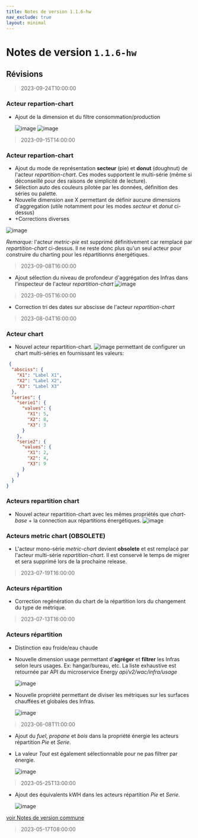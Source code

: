 ```yaml
---
title: Notes de version 1.1.6-hw
nav_exclude: true
layout: minimal
---
```


# Notes de version `1.1.6-hw`

## Révisions

> 2023-09-24T10:00:00
### Acteur repartion-chart
- Ajout de la dimension et du filtre consommation/production

  ![image](https://github.com/witsa/synapps/assets/9974702/33900d50-2c24-486f-a0ee-dc845e9e37dc)
  ![image](https://github.com/witsa/synapps/assets/9974702/e14ce089-82cc-40d9-af7a-9afdb26cf090)



> 2023-09-15T14:00:00

### Acteur repartion-chart
- Ajout du mode de représentation **secteur** (pie) et **donut** (doughnut) de l'acteur _repartition-chart_. Ces modes supportent le multi-série (même si déconseillé pour des raisons de simplicité de lecture).
- Sélection auto des couleurs pilotée par les données, définition des séries ou palette.
- Nouvelle dimension axe X permettant de définir aucune dimensions d'aggregation (utile notamment pour les modes _secteur_ et _donut_ ci-dessus)
- +Corrections diverses

![image](https://github.com/witsa/synapps/assets/9974702/0bab351e-81ef-4f4d-8070-a0484ddee164)

_Remarque:_ l'acteur _metric-pie_ est supprimé définitivement car remplacé par _repartition-chart_ ci-dessus. Il ne reste donc plus qu'un seul acteur pour construire du charting pour les répartitionns énergétiques.

> 2023-09-08T16:00:00

- Ajout sélection du niveau de profondeur d'aggrégation des Infras dans l'inspecteur de l'acteur _repartition-chart_
  ![image](https://github.com/witsa/synapps/assets/9974702/d4cfeb08-5793-4331-93c3-1b88a5e521d8)

> 2023-09-05T16:00:00

- Correction tri des dates sur abscisse de l'acteur _repartition-chart_

> 2023-08-04T16:00:00

### Acteur chart
- Nouvel acteur repartition-chart.
  ![image](https://github.com/witsa/synapps/assets/9974702/9698bff0-4237-42e7-889f-384870ae5dac) permettant de configurer un chart multi-séries en fournissant les valeurs:
```JSON
 {
  "absciss": {
    "X1": "Label X1",
    "X2": "Label X2",
    "X3": "Label X3"
  },
  "series": {
    "serie1": {
      "values": {
        "X1": 5,
        "X2": 8,
        "X3": 3
      }
    },
    "serie2": {
      "values": {
        "X1": 2,
        "X2": 4,
        "X3": 9
      }
    }
  }
}
```

### Acteurs repartition chart
- Nouvel acteur repartition-chart avec les mêmes propriétés que _chart-base_ + la connection aux répartitions énergétiques.
  ![image](https://github.com/witsa/synapps/assets/9974702/efc4091f-bd7c-43cd-9361-bf3d7829a368)


### Acteurs metric chart (OBSOLETE)
- L'acteur mono-série _metric-chart_ devient **obsolete** et est remplacé par l'acteur multi-série _repartition-chart_. Il est conservé le temps de migrer et sera supprimé lors de la prochaine release.

> 2023-07-19T16:00:00

### Acteurs répartition
- Correction regénération du chart de la répartition lors du changement du type de métrique.

> 2023-07-13T16:00:00

### Acteurs répartition
- Distinction eau froide/eau chaude
- Nouvelle dimension usage permettant d'**agréger** et **filtrer** les Infras selon leurs usages. Ex: hangar/bureau, etc. La liste exhaustive est retournée par API du microservice Energy _api/v2/wac/infra/usage_
  
  ![image](https://github.com/witsa/synapps/assets/9974702/fca1e0f3-323e-40f9-93e2-d0701a50a035)

- Nouvelle propriété permettant de diviser les métriques sur les surfaces chauffées et globales des Infras.

  ![image](https://github.com/witsa/synapps/assets/9974702/11c1a654-33fb-4375-b8b6-e9959df05569)

> 2023-06-08T11:00:00

- Ajout du _fuel_, _propane_ et _bois_ dans la propriété énergie les acteurs répartition _Pie_ et _Serie_.
- La valeur _Tout_ est également sélectionnable pour ne pas filtrer par énergie.

  ![image](https://github.com/witsa/synapps/assets/9974702/f397d534-9b19-4114-9787-4c1bdb7a55cd)

> 2023-05-25T13:00:00

- Ajout des équivalents kWH dans les acteurs répartition _Pie_ et _Serie_.

  ![image](https://github.com/witsa/synapps/assets/9974702/5f09ba43-5d3b-4c37-9905-0e62fc520c40)

[voir Notes de version commune](https://witsa.github.io/synapps/synapps-studio-releases/notes/1.1.6)

> 2023-05-17T08:00:00
